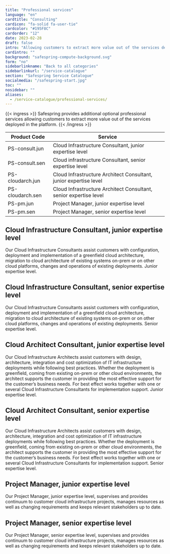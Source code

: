 ```yaml
---
title: "Professional services"
language: "en"
cardtitle: "Consulting"
cardicon: "fa-solid fa-user-tie"
cardcolor: "#195F8C"
cardorder: "12"
date: 2023-02-28
draft: false
intro: "Allowing customers to extract more value out of the services deployed in the platform"
cardintro: ""
background: "safespring-compute-background.svg"
form: "no"
sidebarlinkname: "Back to all categories"
sidebarlinkurl: "/service-catalogue"
section: "Safespring Service Catalogue"
socialmedia: "/safespring-start.jpg"
toc: ""
nosidebar: ""
aliases:
  - /service-catalogue/professional-services/
---
```


{{< ingress >}}
Safespring provides additional optional professional services allowing customers to extract more value out of the services deployed in the platform.
{{< /ingress >}}

<table class="width100">
  <thead>
    <tr>
      <th>Product Code</th>
      <th>Service</th>
    </tr>
  </thead>
  <tbody>
    <tr>
      <td>PS-consult.jun</td>
      <td>Cloud Infrastructure Consultant, junior expertise level</td>
    </tr>
    <tr>
      <td>PS-consult.sen</td>
      <td>Cloud infrastructure Consultant, senior expertise level</td>
    </tr>
    <tr>
      <td>PS-cloudarch.jun</td>
      <td>Cloud Infrastructure Architect Consultant, junior expertise level</td>
    </tr>
    <tr>
      <td>PS-cloudarch.sen</td>
      <td>Cloud Infrastructure Architect Consultant, senior expertise level</td>
    </tr>
    <tr>
      <td>PS-pm.jun</td>
      <td>Project Manager, junior expertise level</td>
    </tr>
    <tr>
      <td>PS-pm.sen</td>
      <td>Project Manager, senior expertise level</td>
    </tr>
  </tbody>
</table>

## Cloud Infrastructure Consultant, junior expertise level

Our Cloud Infrastructure Consultants assist customers with configuration, deployment and implementation of a greenfield cloud architecture, migration to cloud architecture of existing systems on-prem or on other cloud platforms, changes and operations of existing deployments. Junior expertise level.

## Cloud Infrastructure Consultant, senior expertise level

Our Cloud Infrastructure Consultants assist customers with configuration, deployment and implementation of a greenfield cloud architecture, migration to cloud architecture of existing systems on-prem or on other cloud platforms, changes and operations of existing deployments. Senior expertise level.

## Cloud Architect Consultant, junior expertise level

Our Cloud Infrastructure Architects assist customers with design, architecture, integration and cost optimization of IT infrastructure deployments while following best practices. Whether the deployment is greenfield, coming from existing on-prem or other cloud environments, the architect supports the customer in providing the most effective support for the customer’s business needs. For best effect works together with one or several Cloud Infrastructure Consultants for implementation support. Junior expertise level.

## Cloud Architect Consultant, senior expertise level

Our Cloud Infrastructure Architects assist customers with design, architecture, integration and cost optimization of IT infrastructure deployments while following best practices. Whether the deployment is greenfield, coming from existing on-prem or other cloud environments, the architect supports the customer in providing the most effective support for the customer’s business needs. For best effect works together with one or several Cloud Infrastructure Consultants for implementation support. Senior expertise level.

## Project Manager, junior expertise level

Our Project Manager, junior expertise level, supervises and provides continuum to customer cloud infrastructure projects, manages resources as well as changing requirements and keeps relevant stakeholders up to date.

## Project Manager, senior expertise level

Our Project Manager, senior expertise level, supervises and provides continuum to customer cloud infrastructure projects, manages resources as well as changing requirements and keeps relevant stakeholders up to date.
